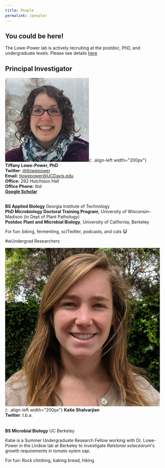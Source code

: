 ```yaml
---
title: People
permalink: /people/
---
```


## You could be here!

The Lowe-Power lab is actively recruiting at the postdoc, PhD, and undergraduate levels. Please see details [here](/join_us)

## Principal Investigator

![Tiffany Lowe-Power, PhD](/assets/people/portrait_lowepower.jpg){: .align-left width="200px"}
**Tiffany Lowe-Power, PhD** <br> 
**Twitter**: [@tlowepower](https://twitter.com/TLowePower) <br>
**Email:** tlowepower@UCDavis.edu <br>
**Office:** 282 Hutchison Hall <br>
**Office Phone:** tbd <br>
[**Google Scholar**](https://scholar.google.com/citations?user=aMxz2moAAAAJ&hl=en) <br><br>

**BS Applied Biology** Georgia Institute of Technology
<br> **PhD Microbiology Doctoral Training Program**, University of Wisconsin–Madison (in Dept of Plant Pathology)
<br> **Postdoc Plant and Microbial Biology**, University of California, Berkeley 

For fun: biking, fermenting, sciTwitter, podcasts, and cats 😺

#wUndergrad Researchers

![Katie Shalvarjian](/assets/people/portrait_shalvarjian.jpg){: .align-left width="200px"}
**Katie Shalvarjian** <br> 
**Twitter**: t.b.a. <br>
<br><br>
**BS Microbial Biology** UC Berkeley

Katie is a Summer Undergraduate Research Fellow working with Dr. Lowe-Power in the Lindow lab at Berkeley to investigate <i>Ralstonia solacearum</i>'s growth requirements in tomato xylem sap. 

For fun: Rock climbing, baking bread, hiking
 